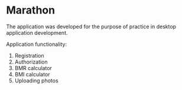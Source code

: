 # Marathon

The application was developed for the purpose of practice in desktop application development.

Application functionality:
1. Registration
2. Authorization
3. BMR calculator
4. BMI calculator
5. Uploading photos
